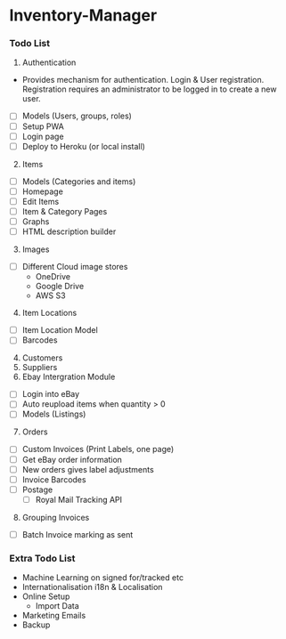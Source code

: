 # Inventory-Manager

### Todo List
1. Authentication
  - Provides mechanism for authentication. Login & User registration. Registration requires an administrator to be logged in to create a new user.
  - [ ] Models (Users, groups, roles)
  - [ ] Setup PWA
  - [ ] Login page
  - [ ] Deploy to Heroku (or local install)
2. Items
  - [ ] Models (Categories and items)
  - [ ] Homepage
  - [ ] Edit Items
  - [ ] Item & Category Pages
  - [ ] Graphs
  - [ ] HTML description builder
3. Images
  - [ ] Different Cloud image stores
    - OneDrive
    - Google Drive
    - AWS S3
4. Item Locations
  - [ ] Item Location Model
  - [ ] Barcodes
4. Customers
5. Suppliers
6. Ebay Intergration Module
  - [ ] Login into eBay
  - [ ] Auto reupload items when quantity > 0
  - [ ] Models (Listings)
7. Orders
  - [ ] Custom Invoices (Print Labels, one page)
  - [ ] Get eBay order information
  - [ ] New orders gives label adjustments
  - [ ] Invoice Barcodes
  - [ ] Postage
    - [ ] Royal Mail Tracking API
8. Grouping Invoices
  - [ ] Batch Invoice marking as sent
  

### Extra Todo List
- Machine Learning on signed for/tracked etc
- Internationalisation i18n & Localisation
- Online Setup
  - Import Data
- Marketing Emails
- Backup
